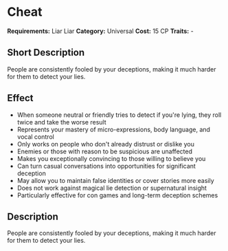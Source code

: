 # Cheat

**Requirements:** Liar Liar
**Category:** Universal
**Cost:** 15 CP
**Traits:** -


## Short Description
People are consistently fooled by your deceptions, making it much harder for them to detect your lies.

## Effect
- When someone neutral or friendly tries to detect if you're lying, they roll twice and take the worse result
- Represents your mastery of micro-expressions, body language, and vocal control
- Only works on people who don't already distrust or dislike you
- Enemies or those with reason to be suspicious are unaffected
- Makes you exceptionally convincing to those willing to believe you
- Can turn casual conversations into opportunities for significant deception
- May allow you to maintain false identities or cover stories more easily
- Does not work against magical lie detection or supernatural insight
- Particularly effective for con games and long-term deception schemes

## Description
People are consistently fooled by your deceptions, making it much harder for them to detect your lies.